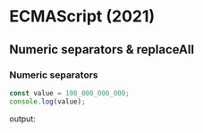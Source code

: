 # ECMAScript (2021)

## Numeric separators & replaceAll

### Numeric separators

```javascript
const value = 100_000_000_000;
console.log(value);
```

output:

```javascript

```